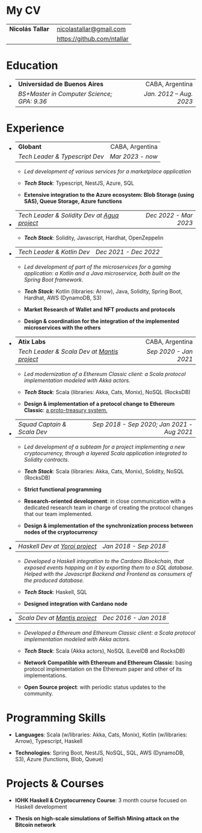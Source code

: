 <h1>My CV</h1>
<body>
<table>
<tbody>
<tr class="odd">
<td style="text-align: left;"><strong>Nicolás Tallar</strong></td>
<td style="text-align: left;"> <a href="mailto:nicolastallar@gmail.com">nicolastallar@gmail.com</a></td>
</tr>
<tr class="even">
<td style="text-align: left;"></td>
<td style="text-align: left;"> <a href="https://github.com/ntallar">https://github.com/ntallar</a></td>
</tr>
</tbody>
</table>
<h1 id="education">Education</h1>
<ul>
<li><table>
<tbody>
<tr class="odd">
<td style="text-align: left;"><strong>Universidad de Buenos Aires</strong></td>
<td style="text-align: right;">CABA, Argentina</td>
</tr>
<tr class="even">
<td style="text-align: left;"><em>BS+Master in Computer Science; GPA: 9.36</em></td>
<td style="text-align: right;"><em>Jan. 2012 – Aug. 2023</em></td>
</tr>
</tbody>
</table></li>
</ul>
<h1 id="experience">Experience</h1>
<ul>
<li><table>
<tbody>
<tr class="odd">
<td style="text-align: left;"><strong>Globant</strong></td>
<td style="text-align: right;">CABA, Argentina</td>
</tr>
<tr class="even">
<td style="text-align: left;"><em>Tech Leader &amp; Typescript Dev</em></td>
<td style="text-align: right;"><em>Mar 2023 - now</em></td>
</tr>
</tbody>
</table>
<ul>
<li><p><em>Led development of various services for a marketplace application</em></p></li>
</ul>
<ul>
<li><p><span> <strong><em>Tech Stack</em></strong><span>: Typescript, NestJS, Azure, SQL </span> </span></p></li>
<li><p><span> <strong>Extensive integration to the Azure ecosystem: Blob Storage (using SAS), Queue Storage, Azure functions</strong> </span></p></li>
</ul></li>
<li><table>
<tbody>
<tr class="odd">
<td style="text-align: left;"><em>Tech Leader &amp; Solidity Dev at <a href="https://gitlab.com/atixlabs-oss/agua">Agua project</a></em></td>
<td style="text-align: right;"><em>Dec 2022 - Mar 2023</em></td>
</tr>
</tbody>
</table>
<ul>
<li><p><span> <strong><em>Tech Stack</em></strong><span>: Solidity, Javascript, Hardhat, OpenZeppelin </span> </span></p></li>
</ul></li>
<li><table>
<tbody>
<tr class="odd">
<td style="text-align: left;"><em>Tech Leader &amp; Kotlin Dev</em></td>
<td style="text-align: right;"><em>Dec 2021 - Dec 2022</em></td>
</tr>
</tbody>
</table>
<ul>
<li><p><em>Led development of part of the microservices for a gaming application: a Kotlin and a Java microservice, both built on the Spring Boot framework.</em></p></li>
</ul>
<ul>
<li><p><span> <strong><em>Tech Stack</em></strong><span>: Kotlin (libraries: Arrow), Java, Solidity, Spring Boot, Hardhat, AWS (DynamoDB, S3) </span> </span></p></li>
<li><p><span> <strong>Market Research of Wallet and NFT products and protocols</strong> </span></p></li>
<li><p><span> <strong>Design &amp; coordination for the integration of the implemented microservices with the others</strong> </span></p></li>
</ul></li>
<li><table>
<tbody>
<tr class="odd">
<td style="text-align: left;"><strong>Atix Labs</strong></td>
<td style="text-align: right;">CABA, Argentina</td>
</tr>
<tr class="even">
<td style="text-align: left;"><em>Tech Leader &amp; Scala Dev at <a href="https://github.com/input-output-hk/mantis">Mantis project</a></em></td>
<td style="text-align: right;"><em>Sep 2020 - Jan 2021</em></td>
</tr>
</tbody>
</table>
<ul>
<li><p><em>Led modernization of a Ethereum Classic client: a Scala protocol implementation modeled with Akka actors.</em></p></li>
</ul>
<ul>
<li><p><span> <strong><em>Tech Stack</em></strong><span>: Scala (libraries: Akka, Cats, Monix), NoSQL (RocksDB) </span> </span></p></li>
<li><p><span> <strong>Design &amp; implementation of a protocol change to Ethereum Classic</strong><span>: <a href="https://ecips.ethereumclassic.org/ECIPs/ecip-1098">a proto-treasury system.</a> </span> </span></p></li>
</ul></li>
<li><table>
<tbody>
<tr class="odd">
<td style="text-align: left;"><em>Squad Captain &amp; Scala Dev</em></td>
<td style="text-align: right;"><em>Sep 2018 - Sep 2020; Jan 2021 - Aug 2021</em></td>
</tr>
</tbody>
</table>
<ul>
<li><p><em>Led development of a subteam for a project implementing a new cryptocurrency, through a layered Scala application integrated to Solidity contracts.</em></p></li>
</ul>
<ul>
<li><p><span> <strong><em>Tech Stack</em></strong><span>: Scala (libraries: Akka, Cats, Monix), Solidity, NoSQL (RocksDB) </span> </span></p></li>
<li><p><span> <strong>Strict functional programming</strong> </span></p></li>
<li><p><span> <strong>Research-oriented development</strong><span>: in close communication with a dedicated research team in charge of creating the protocol changes that our team implemented. </span> </span></p></li>
<li><p><span> <strong>Design &amp; implementation of the synchronization process between nodes of the cryptocurrency</strong> </span></p></li>
</ul></li>
<li><table>
<tbody>
<tr class="odd">
<td style="text-align: left;"><em>Haskell Dev at <a href="https://github.com/input-output-hk/project-icarus-importer">Yoroi project</a></em></td>
<td style="text-align: right;"><em>Jan 2018 - Sep 2018</em></td>
</tr>
</tbody>
</table>
<ul>
<li><p><em>Developed a Haskell integration to the Cardano Blockchain, that exposed events happing on it by exporting them to a SQL database. Helped with the Javascript Backend and Frontend as consumers of the produced database.</em></p></li>
</ul>
<ul>
<li><p><span> <strong><em>Tech Stack</em></strong><span>: Haskell, SQL </span> </span></p></li>
<li><p><span> <strong>Designed integration with Cardano node</strong> </span></p></li>
</ul></li>
<li><table>
<tbody>
<tr class="odd">
<td style="text-align: left;"><em>Scala Dev at <a href="https://github.com/input-output-hk/mantis">Mantis project</a></em></td>
<td style="text-align: right;"><em>Dec 2016 - Jan 2018</em></td>
</tr>
</tbody>
</table>
<ul>
<li><p><em>Developed a Ethereum and Ethereum Classic client: a Scala protocol implementation modeled with Akka actors.</em></p></li>
</ul>
<ul>
<li><p><span> <strong><em>Tech Stack</em></strong><span>: Scala (Akka actors), NoSQL (LevelDB and RocksDB) </span> </span></p></li>
<li><p><span> <strong>Network Compatible with Ethereum and Ethereum Classic</strong><span>: basing protocol implementation on the Ethereum paper and other of its implementations. </span> </span></p></li>
<li><p><span> <strong>Open Source project</strong><span>: with periodic status updates to the community. </span> </span></p></li>
</ul></li>
</ul>
<h1 id="programming-skills">Programming Skills</h1>
<ul>
<li><p><span> <strong>Languages</strong><span>: Scala (w/libraries: Akka, Cats, Monix), Kotlin (w/libraries: Arrow), Typescript, Haskell </span> </span></p></li>
<li><p><span> <strong>Technologies</strong><span>: Spring Boot, NestJS, NoSQL, SQL, AWS (DynamoDB, S3), Azure (functions, Blob, Queue) </span> </span></p></li>
</ul>
<h1 id="projects-courses">Projects &amp; Courses</h1>
<ul>
<li><p><span> <strong>IOHK Haskell &amp; Cryptocurrency Course</strong><span>: 3 month course focused on Haskell development </span> </span></p></li>
<li><p><span> <strong>Thesis on high-scale simulations of Selfish Mining attack on the Bitcoin network</strong> </span></p></li>
</ul>
</body>
</html>
